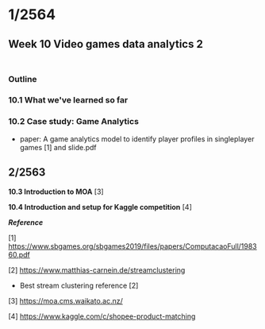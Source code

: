 # 1/2564

## Week 10 Video games data analytics 2</br></br>
### Outline </br>

### 10.1 What we've learned so far </br>

### 10.2 Case study: Game Analytics
  - paper: A game analytics model to identify player profiles in singleplayer games [1] and slide.pdf </br>



## 2/2563

**10.3 Introduction to MOA** [3] </br>

**10.4 Introduction and setup for Kaggle competition** [4] </br>

***Reference***

[1] https://www.sbgames.org/sbgames2019/files/papers/ComputacaoFull/198360.pdf

[2] https://www.matthias-carnein.de/streamclustering

  - Best stream clustering reference [2]

[3] https://moa.cms.waikato.ac.nz/

[4] https://www.kaggle.com/c/shopee-product-matching
